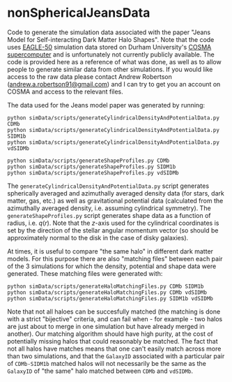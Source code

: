 # nonSphericalJeansData
Code to generate the simulation data associated with the paper "Jeans Model for Self-interacting Dark Matter Halo Shapes". Note that the code uses [EAGLE-50](https://ui.adsabs.harvard.edu/abs/2021MNRAS.501.4610R/abstract) simulation data stored on Durham University's [COSMA supercomputer](https://cosma.readthedocs.io/en/latest/) and is unfortunately not currently publicly available. The code is provided here as a reference of what was done, as well as to allow people to generate similar data from other simulations. If you would like access to the raw data please contact Andrew Robertson (andrew.a.robertson91@gmail.com) and I can try to get you an account on COSMA and access to the relevant files.

The data used for the Jeans model paper was generated by running:
```
python simData/scripts/generateCylindricalDensityAndPotentialData.py CDMb
python simData/scripts/generateCylindricalDensityAndPotentialData.py SIDM1b
python simData/scripts/generateCylindricalDensityAndPotentialData.py vdSIDMb

python simData/scripts/generateShapeProfiles.py CDMb
python simData/scripts/generateShapeProfiles.py SIDM1b
python simData/scripts/generateShapeProfiles.py vdSIDMb
```
The `generateCylindricalDensityAndPotentialData.py` script generates spherically averaged and azimuthally averaged density data (for stars, dark matter, gas, etc.) as well as gravitational potential data (calculated from the azimuthally averaged density, i.e. assuming cylindrical symmetry). The `generateShapeProfiles.py` script generates shape data as a function of radius, i.e. $q(r)$. Note that the $z$-axis used for the cylindrical coordinates is set by the direction of the stellar angular momentum vector (so should be approximately normal to the disk in the case of disky galaxies).

At times, it is useful to compare "the same halo" in different dark matter models. For this purpose there are also "matching files" between each pair of the 3 simulations for which the density, potential and shape data were generated. These matching files were generated with:
```
python simData/scripts/generateHaloMatchingFiles.py CDMb SIDM1b
python simData/scripts/generateHaloMatchingFiles.py CDMb vdSIDMb
python simData/scripts/generateHaloMatchingFiles.py SIDM1b vdSIDMb
```

Note that not all haloes can be succesfully matched (the matching is done with a strict "bijective" criteria, and can fail when - for example - two halos are just about to merge in one simulation but have already merged in another). Our matching algorithm should have high purity, at the cost of potentially missing halos that could reasonably be matched. The fact that not all halos have matches means that one can't easily match across more than two simulations, and that the `GalaxyID` associated with a particular pair of `CDMb-SIDM1b` matched halos will not necessarily be the same as the `GalaxyID` of "the same" halo matched between `CDMb` and `vdSIDMb`.

